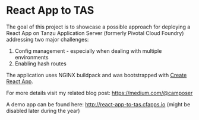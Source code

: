 # React App to TAS

The goal of this project is to showcase a possible approach for deploying a React App on Tanzu Application Server (formerly Pivotal Cloud Foundry) addressing two major challenges:

1. Config management - especially when dealing with multiple environments
2. Enabling hash routes

The application uses NGINX buildpack and was bootstrapped with [Create React App](https://github.com/facebook/create-react-app).

For more details visit my related blog post: https://medium.com/@camposer

A demo app can be found here: http://react-app-to-tas.cfapps.io (might be disabled later during the year)
